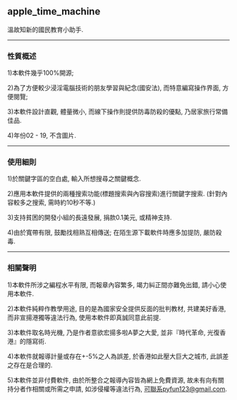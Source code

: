 ## apple_time_machine
溫故知新的國民教育小助手.

__________________________________________________________________________________________________
### 性質概述
1)本軟件幾乎100%開源; 

2)為了方便較少浸淫電腦技術的朋友學習與紀念(國安法), 而特意編寫操作界面, 方便閱覽;

3)本軟件設計直觀, 體量微小, 而線下操作則提供防毒防殺的優點, 乃居家旅行常備佳品.

4)年份02 - 19, 不含圖片.

__________________________________________________________________________________________________
### 使用細則
1)於關鍵字區的空白處, 輸入所想搜尋之關鍵概念.

2)應用本軟件提供的兩種搜索功能(標題搜索與內容搜索)進行關鍵字搜索. (針對內容較多之搜索, 需時約10秒不等.)

3)支持貧困的開發小組的長遠發展, 捐款0.1美元, 或精神支持.

4)由於寬帶有限, 鼓勵找相熟互相傳送; 在陌生源下載軟件時應多加提防, 嚴防殺毒.

__________________________________________________________________________________________________
### 相關聲明
1)本軟件所涉之編程水平有限, 而報章內容繁多, 竭力糾正間亦難免出錯, 請小心使用本軟件.

2)本軟件純粹作教學用途, 目的是為國家安全提供反面的批判教材, 共建美好香港, 而非宣揚港獨等違法行為, 使用本軟件即真誠同意此前提. 

3)本軟件取名時光機, 乃是作者意欲宏揚多啦A夢之大愛, 並非『時代革命, 光復香港』的隱寫術.

4)本軟件就報導計量或存在+-5%之人為誤差, 於香港如此壓大巨大之城市, 此誤差之存在是合理的.

5)本軟件並非付費軟件, 由於所整合之報導內容皆為網上免費資源, 故未有向有關持分者作相關或所需之申請, 如涉侵權等違法行為, 可聯系pyfun123@gmail.com.









